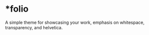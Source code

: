 # *folio
A simple theme for showcasing your work, emphasis on whitespace, transparency, and helvetica.
